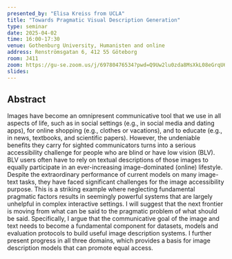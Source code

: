 ```yaml
---
presented_by: "Elisa Kreiss from UCLA"
title: "Towards Pragmatic Visual Description Generation"
type: seminar
date: 2025-04-02
time: 16:00-17:30
venue: Gothenburg University, Humanisten and online
address: Renströmsgatan 6, 412 55 Göteborg
room: J411
zoom: https://gu-se.zoom.us/j/69780476534?pwd=Q9Uw2lu0zda8MsXkL08eGrqU64DMpp.1
slides:
---
```


## Abstract

Images have become an omnipresent communicative tool that we use in all aspects of life, such as in social settings (e.g., in social media and dating apps), for online shopping (e.g., clothes or vacations), and to educate (e.g., in news, textbooks, and scientific papers). However, the undeniable benefits they carry for sighted communicators turns into a serious accessibility challenge for people who are blind or have low vision (BLV). BLV users often have to rely on textual descriptions of those images to equally participate in an ever-increasing image-dominated (online) lifestyle. Despite the extraordinary performance of current models on many image-text tasks, they have faced significant challenges for the image accessibility purpose. This is a striking example where neglecting fundamental pragmatic factors results in seemingly powerful systems that are largely unhelpful in complex interactive settings. I will suggest that the next frontier is moving from what can be said to the pragmatic problem of what should be said. Specifically, I argue that the communicative goal of the image and text needs to become a fundamental component for datasets, models and evaluation protocols to build useful image description systems. I further present progress in all three domains, which provides a basis for image description models that can promote equal access.
